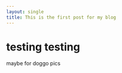 ```yaml
---
layout: single
title: This is the first post for my blog
---
```

# testing testing
maybe for doggo pics
